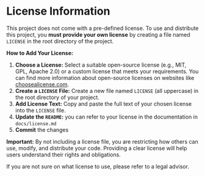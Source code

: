 # License Information

This project does not come with a pre-defined license. To use and distribute this project, you **must provide your own license** by creating a file named `LICENSE` in the root directory of the project.

**How to Add Your License:**

1.  **Choose a License:** Select a suitable open-source license (e.g., MIT, GPL, Apache 2.0) or a custom license that meets your requirements. You can find more information about open-source licenses on websites like [choosealicense.com](https://choosealicense.com/).
2.  **Create a `LICENSE` File:** Create a new file named `LICENSE` (all uppercase) in the root directory of your project.
3.  **Add License Text:** Copy and paste the full text of your chosen license into the `LICENSE` file.
4.  **Update the `README`:** you can refer to your license in the documentation in `docs/license.md`
5. **Commit** the changes

**Important:** By not including a license file, you are restricting how others can use, modify, and distribute your code. Providing a clear license will help users understand their rights and obligations.

If you are not sure on what license to use, please refer to a legal advisor.
